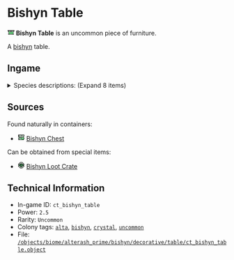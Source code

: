 # Bishyn Table

<img src="https://raw.githubusercontent.com/Ceterai/Enternia/main/objects/biome/alterash_prime/bishyn/decorative/table/icon.png" alt="Bishyn Table icon" loading="lazy" height="16px" width="auto" /> **Bishyn Table** is an uncommon piece of furniture.

A [bishyn](https://ceterai.github.io/MyEnternia/Wiki/Tags/Bishyn) table.

## Ingame

<details markdown="1"><summary>Species descriptions: (Expand 8 items)</summary>

- Alta: The crystals at the bottom are functionally useless, except maybe as a mini shelf.
- Apex: An elegant crystal table.
- Avian: A smooth ordinary table.
- Floran: Floran wants to eat.
- Glitch: Observant. This table has some very oddly designed legs.
- Human: I want to take a lunch break.
- Hylotl: This table looks really astonishing.
- Novakid: Do you wanna take a break?

</details>

## Sources

Found naturally in containers:

- <img src="https://raw.githubusercontent.com/Ceterai/Enternia/main/objects/biome/alterash_prime/bishyn/decorative/chest/icon.png" alt="Bishyn Chest icon" loading="lazy" height="16px" width="auto" /> [Bishyn Chest](https://ceterai.github.io/MyEnternia/Wiki/BishynChest)

Can be obtained from special items:

- <img src="https://raw.githubusercontent.com/Ceterai/Enternia/main/items/active/alta/loot/biome/ct_bishyn_loot.png" alt="Bishyn Loot Crate icon" loading="lazy" height="16px" width="auto" /> [Bishyn Loot Crate](https://ceterai.github.io/MyEnternia/Wiki/BishynLootCrate)

## Technical Information

- In-game ID: `ct_bishyn_table`
- Power: `2.5`
- Rarity: `Uncommon`
- Colony tags: [`alta`](https://ceterai.github.io/MyEnternia/Wiki/Tags/Alta), [`bishyn`](https://ceterai.github.io/MyEnternia/Wiki/Tags/Bishyn), [`crystal`](https://ceterai.github.io/MyEnternia/Wiki/Tags/Crystal), [`uncommon`](https://ceterai.github.io/MyEnternia/Wiki/Tags/Uncommon)
- File: [`/objects/biome/alterash_prime/bishyn/decorative/table/ct_bishyn_table.object`](https://github.com/Ceterai/Enternia/blob/main/objects/biome/alterash_prime/bishyn/decorative/table/ct_bishyn_table.object)

